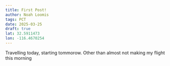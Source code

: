 ```yaml
---
title: First Post!
author: Noah Loomis
tags: PCT
date: 2025-03-25
draft: true
lat: 32.5911473
lon: -116.4670254
---
```


Travelling today, starting tommorow. Other than almost not making my flight this morning

